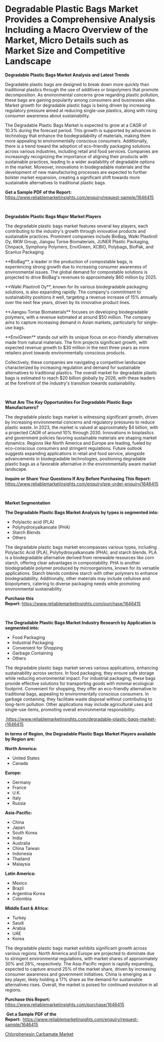 <p><h1>Degradable Plastic Bags Market Provides a Comprehensive Analysis Including a Macro Overview of the Market, Micro Details such as Market Size and Competitive Landscape</h1></p><p><strong>Degradable Plastic Bags Market Analysis and Latest Trends</strong></p>
<p><p>Degradable plastic bags are designed to break down more quickly than traditional plastics through the use of additives or biopolymers that promote decomposition. As environmental concerns grow regarding plastic pollution, these bags are gaining popularity among consumers and businesses alike. Market growth for degradable plastic bags is being driven by increasing regulatory pressure aimed at reducing single-use plastics, along with rising consumer awareness about sustainability. </p><p>The Degradable Plastic Bags Market is expected to grow at a CAGR of 10.3% during the forecast period. This growth is supported by advances in technology that enhance the biodegradability of materials, making them more appealing to environmentally conscious consumers. Additionally, there is a trend toward the adoption of eco-friendly packaging solutions across various industries, including retail and food services. Companies are increasingly recognizing the importance of aligning their products with sustainable practices, leading to a wider availability of degradable options in the market. Moreover, innovations in biodegradable materials and the development of new manufacturing processes are expected to further bolster market expansion, creating a significant shift towards more sustainable alternatives to traditional plastic bags.</p></p>
<p><strong>Get a Sample PDF of the Report:&nbsp;</strong> <a href="https://www.reliablemarketinsights.com/enquiry/request-sample/1646415?utm_campaign=3523&utm_medium=2&utm_source=Github&utm_content=ia&utm_term=02042025&utm_id=degradable-plastic-bags">https://www.reliablemarketinsights.com/enquiry/request-sample/1646415</a></p>
<p>&nbsp;</p>
<p><strong>Degradable Plastic Bags Major Market Players</strong></p>
<p><p>The degradable plastic bags market features several key players, each contributing to the industry's growth through innovative products and sustainable practices. Prominent companies include BioBag, Walki Plastiroll Oy, RKW Group, Jiangsu Torise Biomaterials, JUNER Plastic Packaging, Chnpack, Symphony Polymers, EnviGreen, XCBIO, Polybags, BioPak, and Scanlux Packaging.</p><p>**BioBag**, a leader in the production of compostable bags, is experiencing strong growth due to increasing consumer awareness of environmental issues. The global demand for compostable solutions is projected to drive BioBag's revenues to approximately $60 million by 2025.</p><p>**Walki Plastiroll Oy**, known for its various biodegradable packaging solutions, is also expanding rapidly. The company's commitment to sustainability positions it well, targeting a revenue increase of 15% annually over the next few years, driven by its innovative product lines.</p><p>**Jiangsu Torise Biomaterials** focuses on developing biodegradable polymers, with a revenue estimated at around $50 million. The company aims to capture increasing demand in Asian markets, particularly for single-use bags.</p><p>**EnviGreen** stands out with its unique focus on eco-friendly alternatives made from natural materials. The firm projects significant growth, with expected revenue growth to $30 million in the next three years as more retailers pivot towards environmentally conscious products.</p><p>Collectively, these companies are navigating a competitive landscape characterized by increasing regulation and demand for sustainable alternatives to traditional plastics. The overall market for degradable plastic bags is estimated to reach $20 billion globally by 2026, with these leaders at the forefront of the industry's transition towards sustainability.</p></p>
<p>&nbsp;</p>
<p><strong>What Are The Key Opportunities For Degradable Plastic Bags Manufacturers?</strong></p>
<p><p>The degradable plastic bags market is witnessing significant growth, driven by increasing environmental concerns and regulatory pressures to reduce plastic waste. In 2023, the market is valued at approximately $4 billion, with a projected CAGR of around 10% through 2030. Innovations in bioplastics and government policies favoring sustainable materials are shaping market dynamics. Regions like North America and Europe are leading, fueled by eco-conscious consumers and stringent regulations. Future outlook suggests expanding applications in retail and food service, alongside advancements in biodegradable technologies, positioning degradable plastic bags as a favorable alternative in the environmentally aware market landscape.</p></p>
<p><strong>Inquire or Share Your Questions If Any Before Purchasing This Report:</strong> <a href="https://www.reliablemarketinsights.com/enquiry/pre-order-enquiry/1646415?utm_campaign=3523&utm_medium=2&utm_source=Github&utm_content=ia&utm_term=02042025&utm_id=degradable-plastic-bags">https://www.reliablemarketinsights.com/enquiry/pre-order-enquiry/1646415</a></p>
<p>&nbsp;</p>
<p><strong>Market Segmentation</strong></p>
<p><strong>The Degradable Plastic Bags Market Analysis by types is segmented into:</strong></p>
<p><ul><li>Polylactic acid (PLA)</li><li>Polyhydroxyalkanoate (PHA)</li><li>Starch Blends</li><li>Others</li></ul></p>
<p><p>The degradable plastic bags market encompasses various types, including Polylactic Acid (PLA), Polyhydroxyalkanoate (PHA), and starch blends. PLA is a biodegradable alternative derived from renewable resources like corn starch, offering clear advantages in compostability. PHA is another biodegradable polymer produced by microorganisms, known for its versatile applications. Starch blends combine starch with other polymers to enhance biodegradability. Additionally, other materials may include cellulose and biopolymers, catering to diverse packaging needs while promoting environmental sustainability.</p></p>
<p><strong>Purchase this Report:&nbsp;</strong><a href="https://www.reliablemarketinsights.com/purchase/1646415?utm_campaign=3523&utm_medium=2&utm_source=Github&utm_content=ia&utm_term=02042025&utm_id=degradable-plastic-bags">https://www.reliablemarketinsights.com/purchase/1646415</a></p>
<p>&nbsp;</p>
<p><strong>The Degradable Plastic Bags Market Industry Research by Application is segmented into:</strong></p>
<p><ul><li>Food Packaging</li><li>Industrial Packaging</li><li>Convenient for Shopping</li><li>Garbage Containing</li><li>Others</li></ul></p>
<p><p>The degradable plastic bags market serves various applications, enhancing sustainability across sectors. In food packaging, they ensure safe storage while reducing environmental impact. For industrial packaging, these bags provide effective solutions for transporting goods with minimal ecological footprint. Convenient for shopping, they offer an eco-friendly alternative to traditional bags, appealing to environmentally conscious consumers. In garbage containing, they facilitate waste disposal without contributing to long-term pollution. Other applications may include agricultural uses and single-use items, promoting overall environmental responsibility.</p></p>
<p><a href="https://www.reliablemarketinsights.com/degradable-plastic-bags-market-r1646415?utm_campaign=3523&utm_medium=2&utm_source=Github&utm_content=ia&utm_term=02042025&utm_id=degradable-plastic-bags">&nbsp;https://www.reliablemarketinsights.com/degradable-plastic-bags-market-r1646415</a></p>
<p><strong>In terms of Region, the Degradable Plastic Bags Market Players available by Region are:</strong></p>
<p>
    <p> <strong> North America: </strong>
        <ul>
            <li>United States</li>
            <li>Canada</li>
        </ul>
        </p> 
    <p> <strong> Europe: </strong>
        <ul>
            <li>Germany</li>
            <li>France</li>
            <li>U.K.</li>
            <li>Italy</li>
            <li>Russia</li>
        </ul>
        </p> 
    <p> <strong> Asia-Pacific: </strong>
        <ul>
            <li>China</li>
            <li>Japan</li>
            <li>South Korea</li>
            <li>India</li>
            <li>Australia</li>
            <li>China Taiwan</li>
            <li>Indonesia</li>
            <li>Thailand</li>
            <li>Malaysia</li>
        </ul>
        </p> 
    <p> <strong> Latin America: </strong>
        <ul>
            <li>Mexico</li>
            <li>Brazil</li>
            <li>Argentina Korea</li>
            <li>Colombia</li>
        </ul>
        </p> 
    <p> <strong> Middle East & Africa: </strong>
        <ul>
            <li>Turkey</li>
            <li>Saudi</li>
            <li>Arabia</li>
            <li>UAE</li>
            <li>Korea</li>
        </ul>
    </p>
    </p>
<p><p>The degradable plastic bags market exhibits significant growth across various regions. North America and Europe are projected to dominate due to stringent environmental regulations, with market shares of approximately 30% and 28%, respectively. The Asia-Pacific region is rapidly expanding, expected to capture around 25% of the market share, driven by increasing consumer awareness and government initiatives. China is emerging as a key player, likely holding a 17% share as the demand for sustainable alternatives rises. Overall, the market is poised for continued evolution in all regions.</p></p>
<p><strong>Purchase this Report: </strong><a href="https://www.reliablemarketinsights.com/purchase/1646415?utm_campaign=3523&utm_medium=2&utm_source=Github&utm_content=ia&utm_term=02042025&utm_id=degradable-plastic-bags">https://www.reliablemarketinsights.com/purchase/1646415</a></p>
<p>&nbsp;<strong>Get a Sample PDF of the Report:&nbsp;&nbsp;</strong><a href="https://www.reliablemarketinsights.com/enquiry/request-sample/1646415?utm_campaign=3523&utm_medium=2&utm_source=Github&utm_content=ia&utm_term=02042025&utm_id=degradable-plastic-bags">https://www.reliablemarketinsights.com/enquiry/request-sample/1646415</a></p>
<p><strong></strong></p>
<p><p><a href="https://github.com/tafuaraasswn/Market-Research-Report-List-1/blob/main/chlorphenesin-carbamate-market.md?utm_campaign=3523&utm_medium=2&utm_source=Github&utm_content=ia&utm_term=02042025&utm_id=degradable-plastic-bags">Chlorphenesin Carbamate Market</a></p></p>